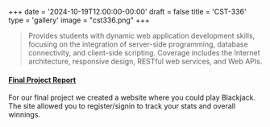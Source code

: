 +++
date = '2024-10-19T12:00:00-00:00'
draft = false
title = 'CST-336'
type = 'gallery'
image = "cst336.png"
+++
>Provides students with dynamic web application development skills, focusing on the integration of server-side programming, database connectivity, and client-side scripting. Coverage includes the Internet architecture, responsive design, RESTful web services, and Web APIs.


#### [Final Project Report](/file/CST336_Final_Project_Report.pdf)
For our final project we created a website where you could play Blackjack. The site allowed you to register/signin to track your stats and overall winnings.